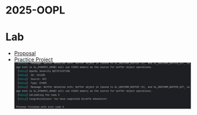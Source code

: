 # 2025-OOPL

# Lab

- [Proposal](/Proposal/README.md)
- [Practice Project](/Pass%20Girafee%20Adventure.png)
  ![img](/Pass%20Girafee%20Adventure.png)

